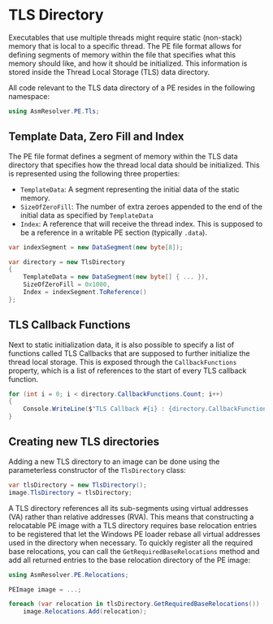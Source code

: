 # TLS Directory

Executables that use multiple threads might require static (non-stack)
memory that is local to a specific thread. The PE file format allows for
defining segments of memory within the file that specifies what this
memory should like, and how it should be initialized. This information
is stored inside the Thread Local Storage (TLS) data directory.

All code relevant to the TLS data directory of a PE resides in the
following namespace:

``` csharp
using AsmResolver.PE.Tls;
```

## Template Data, Zero Fill and Index

The PE file format defines a segment of memory within the TLS data
directory that specifies how the thread local data should be
initialized. This is represented using the following three properties:

-   `TemplateData`: A segment representing the initial data of the
    static memory.
-   `SizeOfZeroFill`: The number of extra zeroes appended to the end of
    the initial data as specified by `TemplateData`
-   `Index`: A reference that will receive the thread index. This is
    supposed to be a reference in a writable PE section (typically
    `.data`).

``` csharp
var indexSegment = new DataSegment(new byte[8]);

var directory = new TlsDirectory
{
    TemplateData = new DataSegment(new byte[] { ... }),
    SizeOfZeroFill = 0x1000,
    Index = indexSegment.ToReference()
};
```

## TLS Callback Functions

Next to static initialization data, it is also possible to specify a
list of functions called TLS Callbacks that are supposed to further
initialize the thread local storage. This is exposed through the
`CallbackFunctions` property, which is a list of references to the start
of every TLS callback function.

``` csharp
for (int i = 0; i < directory.CallbackFunctions.Count; i++)
{
    Console.WriteLine($"TLS Callback #{i} : {directory.CallbackFunctions.Rva:X8}");
}
```

## Creating new TLS directories

Adding a new TLS directory to an image can be done using the
parameterless constructor of the `TlsDirectory` class:

``` csharp
var tlsDirectory = new TlsDirectory();
image.TlsDirectory = tlsDirectory;
```

A TLS directory references all its sub-segments using virtual addresses
(VA) rather than relative addresses (RVA). This means that constructing
a relocatable PE image with a TLS directory requires base relocation
entries to be registered that let the Windows PE loader rebase all
virtual addresses used in the directory when necessary. To quickly
register all the required base relocations, you can call the
`GetRequiredBaseRelocations` method and add all returned entries to the
base relocation directory of the PE image:

``` csharp
using AsmResolver.PE.Relocations;

PEImage image = ...;

foreach (var relocation in tlsDirectory.GetRequiredBaseRelocations())
    image.Relocations.Add(relocation);
```
